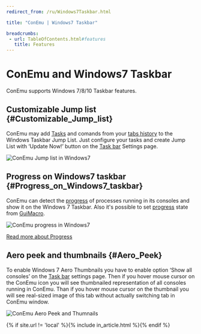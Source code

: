 ```yaml
---
redirect_from: /ru/Windows7Taskbar.html

title: "ConEmu | Windows7 Taskbar"

breadcrumbs:
 - url: TableOfContents.html#features
   title: Features
---
```


# ConEmu and Windows7 Taskbar

ConEmu supports Windows 7/8/10 Taskbar features.


## Customizable Jump list  {#Customizable_Jump_list}

ConEmu may add [Tasks](Tasks.html) and comands from your [tabs history](LaunchNewTab.html)
to the Windows Taskbar Jump List. Just configure your tasks and create Jump List
with ‘Update Now!’ button on the [Task bar](SettingsTaskBar.html) Settings page.

![ConEmu Jump list in Windows7](/img/ConEmuJumpList.png "ConEmu Jump list in Windows7")


## Progress on Windows7 taskbar  {#Progress_on_Windows7_taskbar}

ConEmu can detect the [progress](Progress.html) of processes running in its consoles
and show it on the Windows 7 Taskbar.
Also it's possible to set [progress](Progress.html) state from [GuiMacro](GuiMacro.html).

![ConEmu progress in Windows7](/img/ConEmuProgress.png "ConEmu progress in Windows7")

[Read more about Progress](Progress.html)


## Aero peek and thumbnails  {#Aero_Peek}

To enable Windows 7 Aero Thumbnails you have to enable
option ‘Show all consoles’ on the [Task bar](SettingsTaskBar.html)
settings page. Then if you hover mouse cursor on the ConEmu icon
you will see thumbnailed representation of all consoles running
in ConEmu. Than if you hover mouse cursor on the thumbnail you
will see real-sized image of this tab without actually switching
tab in ConEmu window.

![ConEmu Aero Peek and Thumnails](/img/ConEmuAero.png "ConEmu Aero Peek and Thumnails")

{% if site.url != 'local' %}{% include in_article.html %}{% endif %}
